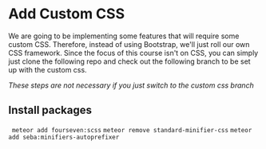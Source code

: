 # Add Custom CSS
We are going to be implementing some features that will require some custom CSS.  Therefore, instead of using Bootstrap, we'll just roll our own CSS framework.  Since the focus of this course isn't on CSS, you can simply just clone the following repo and check out the following branch to be set up with the custom css.

_These steps are not necessary if you just switch to the custom css branch_

## Install packages

```  meteor add fourseven:scss ```
``` meteor remove standard-minifier-css ```
``` meteor add seba:minifiers-autoprefixer ```




